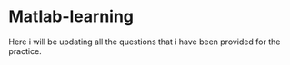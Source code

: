 # Matlab-learning
Here i will be updating all the questions that i have been provided for the practice.
